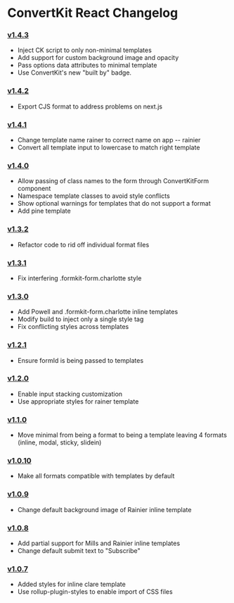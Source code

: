 # ConvertKit React Changelog

### [v1.4.3](https://github.com/ConvertKit/convertkit-react/releases/tag/v1.4.2)
- Inject CK script to only non-minimal templates
- Add support for custom background image and opacity
- Pass options data attributes to minimal template
- Use ConvertKit's new "built by" badge.
### [v1.4.2](https://github.com/ConvertKit/convertkit-react/releases/tag/v1.4.2)
- Export CJS format to address problems on next.js

### [v1.4.1](https://github.com/ConvertKit/convertkit-react/releases/tag/v1.4.1)
- Change template name rainer to correct name on app -- rainier
- Convert all template input to lowercase to match right template

### [v1.4.0](https://github.com/ConvertKit/convertkit-react/releases/tag/v1.4.0)

- Allow passing of class names to the form through ConvertKitForm component
- Namespace template classes to avoid style conflicts
- Show optional warnings for templates that do not support a format
- Add pine template

### [v1.3.2](https://github.com/ConvertKit/convertkit-react/releases/tag/v1.3.2)

- Refactor code to rid off individual format files

### [v1.3.1](https://github.com/ConvertKit/convertkit-react/releases/tag/v1.3.1)

- Fix interfering .formkit-form.charlotte style

### [v1.3.0](https://github.com/ConvertKit/convertkit-react/releases/tag/v1.3.0)

- Add Powell and .formkit-form.charlotte inline templates
- Modify build to inject only a single style tag
- Fix conflicting styles across templates

### [v1.2.1](https://github.com/ConvertKit/convertkit-react/releases/tag/v1.2.1)

- Ensure formId is being passed to templates

### [v1.2.0](https://github.com/ConvertKit/convertkit-react/releases/tag/v1.2.0)

- Enable input stacking customization
- Use appropriate styles for rainer template

### [v1.1.0](https://github.com/ConvertKit/convertkit-react/releases/tag/v1.1.0)

- Move minimal from being a format to being a template leaving 4 formats (inline, modal, sticky, slidein)

### [v1.0.10](https://github.com/ConvertKit/convertkit-react/releases/tag/v1.0.10)

- Make all formats compatible with templates by default

### [v1.0.9](https://github.com/ConvertKit/convertkit-react/releases/tag/v1.0.9)

- Change default background image of Rainier inline template

### [v1.0.8](https://github.com/ConvertKit/convertkit-react/releases/tag/v1.0.8)

- Add partial support for Mills and Rainier inline templates
- Change default submit text to "Subscribe"

### [v1.0.7](https://github.com/ConvertKit/convertkit-react/releases/tag/v1.0.7)

- Added styles for inline clare template
- Use rollup-plugin-styles to enable import of CSS files
